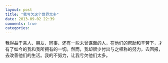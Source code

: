 ```yaml
---
layout: post
title: "我亏欠这个世界太多"
date: 2013-09-02 22:39
comments: true
categories:
---
```


我得益于亲人、朋友、同事、还有一些未曾谋面的人，在他们的帮助和辛劳下，才有了如今的我和我所拥有的一切。然而，我却很少付出与之相称的努力，去回报，去改善他们的生活。我的不努力，让我亏欠他们太多。
